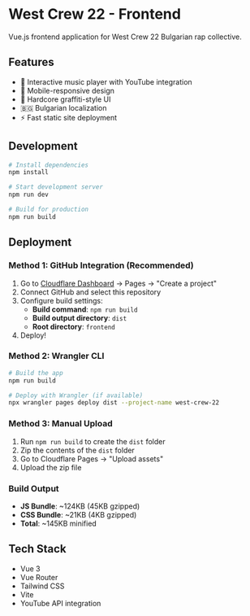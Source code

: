 # West Crew 22 - Frontend

Vue.js frontend application for West Crew 22 Bulgarian rap collective.

## Features

- 🎵 Interactive music player with YouTube integration
- 📱 Mobile-responsive design
- 🎨 Hardcore graffiti-style UI
- 🇧🇬 Bulgarian localization
- ⚡ Fast static site deployment

## Development

```bash
# Install dependencies
npm install

# Start development server
npm run dev

# Build for production
npm run build
```

## Deployment

### Method 1: GitHub Integration (Recommended)
1. Go to [Cloudflare Dashboard](https://dash.cloudflare.com/) → Pages → "Create a project"
2. Connect GitHub and select this repository
3. Configure build settings:
   - **Build command**: `npm run build`
   - **Build output directory**: `dist`
   - **Root directory**: `frontend`
4. Deploy!

### Method 2: Wrangler CLI
```bash
# Build the app
npm run build

# Deploy with Wrangler (if available)
npx wrangler pages deploy dist --project-name west-crew-22
```

### Method 3: Manual Upload
1. Run `npm run build` to create the `dist` folder
2. Zip the contents of the `dist` folder
3. Go to Cloudflare Pages → "Upload assets"
4. Upload the zip file

### Build Output
- **JS Bundle**: ~124KB (45KB gzipped)
- **CSS Bundle**: ~21KB (4KB gzipped)
- **Total**: ~145KB minified

## Tech Stack

- Vue 3
- Vue Router
- Tailwind CSS
- Vite
- YouTube API integration